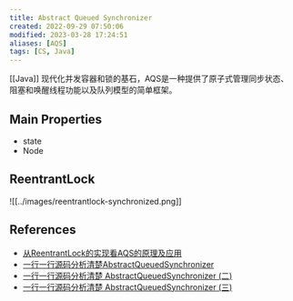 ```yaml
---
title: Abstract Queued Synchronizer
created: 2022-09-29 07:50:06
modified: 2023-03-28 17:24:51
aliases: [AQS]
tags: [CS, Java]
---
```


[[Java]] 现代化并发容器和锁的基石，AQS是一种提供了原子式管理同步状态、阻塞和唤醒线程功能以及队列模型的简单框架。

## Main Properties

- state
- Node

## ReentrantLock

![[../images/reentrantlock-synchronized.png]]

## References

- [从ReentrantLock的实现看AQS的原理及应用](https://mp.weixin.qq.com/s/sA01gxC4EbgypCsQt5pVog)
- [一行一行源码分析清楚AbstractQueuedSynchronizer](https://www.javadoop.com/post/AbstractQueuedSynchronizer)
- [一行一行源码分析清楚 AbstractQueuedSynchronizer (二)](https://www.javadoop.com/post/AbstractQueuedSynchronizer-2)
- [一行一行源码分析清楚 AbstractQueuedSynchronizer (三)](https://www.javadoop.com/post/AbstractQueuedSynchronizer-3)
